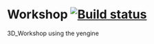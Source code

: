 # Workshop [![Build status](https://ci.appveyor.com/api/projects/status/tgnd5yn1mole1gpo?svg=true)](https://ci.appveyor.com/project/Asubayo/workshop)
3D_Workshop using the yengine
